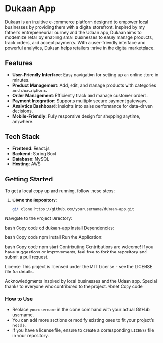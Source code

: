 # Dukaan App

Dukaan is an intuitive e-commerce platform designed to empower local businesses by providing them with a digital storefront. Inspired by my father's entrepreneurial journey and the Udaan app, Dukaan aims to modernize retail by enabling small businesses to easily manage products, track orders, and accept payments. With a user-friendly interface and powerful analytics, Dukaan helps retailers thrive in the digital marketplace.

## Features

- **User-Friendly Interface**: Easy navigation for setting up an online store in minutes.
- **Product Management**: Add, edit, and manage products with categories and descriptions.
- **Order Management**: Efficiently track and manage customer orders.
- **Payment Integration**: Supports multiple secure payment gateways.
- **Analytics Dashboard**: Insights into sales performance for data-driven decisions.
- **Mobile-Friendly**: Fully responsive design for shopping anytime, anywhere.

## Tech Stack

- **Frontend**: React.js
- **Backend**: Spring Boot
- **Database**: MySQL
- **Hosting**: AWS

## Getting Started

To get a local copy up and running, follow these steps:

1. **Clone the Repository**:
   ```bash
   git clone https://github.com/yourusername/dukaan-app.git
Navigate to the Project Directory:

bash
Copy code
cd dukaan-app
Install Dependencies:

bash
Copy code
npm install
Run the Application:

bash
Copy code
npm start
Contributing
Contributions are welcome! If you have suggestions or improvements, feel free to fork the repository and submit a pull request.

License
This project is licensed under the MIT License - see the LICENSE file for details.

Acknowledgments
Inspired by local businesses and the Udaan app.
Special thanks to everyone who contributed to the project.
vbnet
Copy code

### How to Use
- Replace `yourusername` in the clone command with your actual GitHub username.
- You can add more sections or modify existing ones to fit your project’s needs.
- If you have a license file, ensure to create a corresponding `LICENSE` file in your repository.
